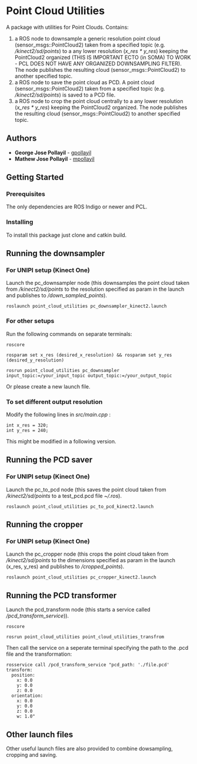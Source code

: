 # Point Cloud Utilities

A package with utilities for Point Clouds.
Contains:
1) a ROS node to downsample a generic resolution point cloud (sensor_msgs::PointCloud2) taken from a specified topic (e.g. */kinect2/sd/points*) to a any lower resolution (*x_res * y_res*) keeping the PointCloud2 organized (THIS IS IMPORTANT ECTO (in SOMA) TO WORK - PCL DOES NOT HAVE ANY ORGANIZED DOWNSAMPLING FILTER). The node publishes the resulting cloud (sensor_msgs::PointCloud2) to another specified topic.
2) a ROS node to save the point cloud as PCD. A point cloud (sensor_msgs::PointCloud2) taken from a specified topic (e.g. */kinect2/sd/points*) is saved to a PCD file.
2) a ROS node to crop the point cloud centrally to a any lower resolution (*x_res * y_res*) keeping the PointCloud2 organized. The node publishes the resulting cloud (sensor_msgs::PointCloud2) to another specified topic.

## Authors

* **George Jose Pollayil** - [gpollayil](https://github.com/gpollayil)
* **Mathew Jose Pollayil** - [mpollayil](https://github.com/mpollayil)

## Getting Started

### Prerequisites

The only dependencies are ROS Indigo or newer and PCL.

### Installing

To install this package just clone and catkin build.

## Running the downsampler 

### For UNIPI setup (Kinect One) 

Launch the pc_downsampler node (this downsamples the point cloud taken from */kinect2/sd/points* to the resolution specified as param in the launch and publishes to */down_sampled_points*).

```
roslaunch point_cloud_utilities pc_downsampler_kinect2.launch
```

### For other setups

Run the following commands on separate terminals:

```
roscore
```

```
rosparam set x_res (desired_x_resolution) && rosparam set y_res (desired_y_resolution)
```

```
rosrun point_cloud_utilities pc_downsampler input_topic:=/your_input_topic output_topic:=/your_output_topic
```

Or please create a new launch file.

### To set different output resolution

Modify the following lines in *src/main.cpp* :

```
int x_res = 320;
int y_res = 240;
```

This might be modified in a following version.

## Running the PCD saver

### For UNIPI setup (Kinect One) 

Launch the pc_to_pcd node (this saves the point cloud taken from */kinect2/sd/points* to a test_pcd.pcd file *~/.ros*).

```
roslaunch point_cloud_utilities pc_to_pcd_kinect2.launch
```

## Running the cropper

### For UNIPI setup (Kinect One) 

Launch the pc_cropper node (this crops the point cloud taken from */kinect2/sd/points* to the dimensions specified as param in the launch (x_res, y_res) and publishes to */cropped_points*).

```
roslaunch point_cloud_utilities pc_cropper_kinect2.launch
```

## Running the PCD transformer

Launch the pcd_transform node (this starts a service called */pcd_transform_service*)).

```
roscore
```

```
rosrun point_cloud_utilities point_cloud_utilities_transfrom
```

Then call the service on a seperate terminal specifying the path to the .pcd file and the transformation:

```
rosservice call /pcd_transform_service "pcd_path: './file.pcd'
transform:
  position:
    x: 0.0
    y: 0.0
    z: 0.0
  orientation:
    x: 0.0
    y: 0.0
    z: 0.0
    w: 1.0" 

```

## Other launch files

Other useful launch files are also provided to combine dowsampling, cropping and saving.